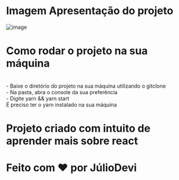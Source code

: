 # Imagem Apresentação do projeto

![image](https://user-images.githubusercontent.com/72801350/137960289-0cbfe884-1365-4915-8eb1-312d7b1c139d.png)

# Como rodar o projeto na sua máquina
<br>
- Baixe o diretório do projeto na sua máquina utilizando o gitclone
<br>
- Na pasta, abra o console da sua preferência 
<br>
- Digite yarn && yarn start
<br>
É preciso ter o yarn instalado na sua máquina

# Projeto criado com intuito de aprender mais sobre react 

# Feito com ❤️ por JúlioDevi
